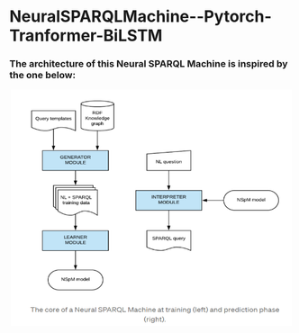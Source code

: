 # NeuralSPARQLMachine--Pytorch-Tranformer-BiLSTM
### The architecture of this Neural SPARQL Machine is inspired by the one below:
<p align="center">
  <img src="https://github.com/gabguerin/NeuralSPARQLMachine--Pytorch-Tranformer-BiLSTM/blob/main/data/NSpM.PNG" width="500" height="420">
</p>
